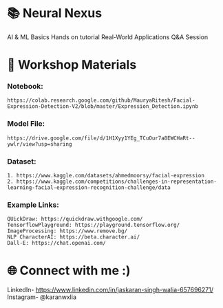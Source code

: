 # 📚 Neural Nexus
AI & ML Basics
Hands on tutorial 
Real-World Applications
Q&A Session

# 🎥 Workshop Materials
### Notebook: 
```
https://colab.research.google.com/github/MauryaRitesh/Facial-Expression-Detection-V2/blob/master/Expression_Detection.ipynb
```
### Model File:
```
https://drive.google.com/file/d/1H1Xyy1YEg_TCuOur7a8EWCHaRt--ywlr/view?usp=sharing
```
### Dataset: 
```
1. https://www.kaggle.com/datasets/ahmedmoorsy/facial-expression
2. https://www.kaggle.com/competitions/challenges-in-representation-learning-facial-expression-recognition-challenge/data
```
### Example Links: 
```
QUickDraw: https://quickdraw.withgoogle.com/
TensorflowPlayground: https://playground.tensorflow.org/  
ImageProcessing: https://www.remove.bg/
NLP CharacterAI: https://beta.character.ai/
Dall-E: https://chat.openai.com/
```

# 🌐 Connect with me :)
LinkedIn- https://www.linkedin.com/in/jaskaran-singh-walia-657696271/ <br>
Instagram- @karanwxlia

